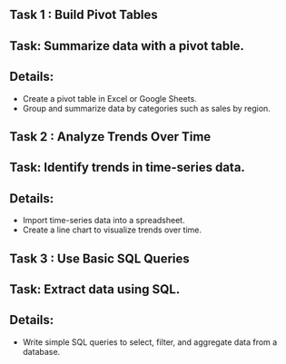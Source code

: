## Task 1 : Build Pivot Tables
## Task: Summarize data with a pivot table.
## Details:
* Create a pivot table in Excel or Google Sheets.
* Group and summarize data by categories such as sales by region.

## Task 2 : Analyze Trends Over Time
## Task: Identify trends in time-series data.
## Details:
* Import time-series data into a spreadsheet.
* Create a line chart to visualize trends over time.

## Task 3 : Use Basic SQL Queries
## Task: Extract data using SQL.
## Details:
* Write simple SQL queries to select, filter, and aggregate data from a database.